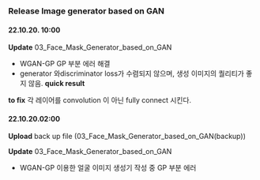 ### Release Image generator based on GAN

#### 22.10.20. 10:00
**Update** 03_Face_Mask_Generator_based_on_GAN
- WGAN-GP GP 부분 에러 해결
- generator 와discriminator loss가 수렴되지 않으며,
 생성 이미지의 퀄리티가 좋지 않음.
**quick result**

**to fix**
각 레이어를 convolution 이 아닌 fully connect 시킨다. 


#### 22.10.20.02:00
**Upload** back up file (03_Face_Mask_Generator_based_on_GAN(backup))

**Update** 03_Face_Mask_Generator_based_on_GAN 
- WGAN-GP 이용한 얼굴 이미지 생성기 작성 중 GP 부분 에러

	
